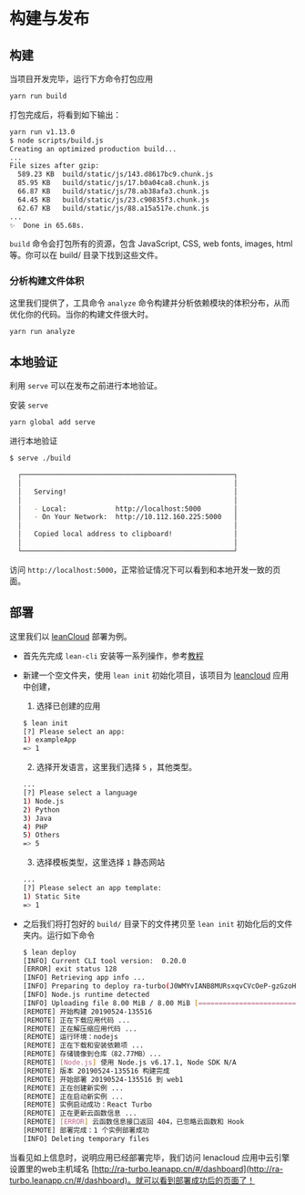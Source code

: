 # 构建与发布

## 构建

当项目开发完毕，运行下方命令打包应用

```bash
yarn run build
```

打包完成后，将看到如下输出：
```bash
yarn run v1.13.0
$ node scripts/build.js
Creating an optimized production build...
...
File sizes after gzip:
  589.23 KB  build/static/js/143.d8617bc9.chunk.js
  85.95 KB   build/static/js/17.b0a04ca8.chunk.js
  66.87 KB   build/static/js/78.ab38afa3.chunk.js
  64.45 KB   build/static/js/23.c90835f3.chunk.js
  62.67 KB   build/static/js/88.a15a517e.chunk.js
...
✨  Done in 65.68s.
```

`build` 命令会打包所有的资源，包含 JavaScript, CSS, web fonts, images, html 等。你可以在 build/ 目录下找到这些文件。

### 分析构建文件体积

这里我们提供了，工具命令 `analyze` 命令构建并分析依赖模块的体积分布，从而优化你的代码。当你的构建文件很大时。

```bash
yarn run analyze
```

## 本地验证

利用 `serve` 可以在发布之前进行本地验证。

安装 `serve`

```bash
yarn global add serve
```

进行本地验证

```bash
$ serve ./build

  ┌────────────────────────────────────────────────────┐
  │                                                    │
  │   Serving!                                         │
  │                                                    │
  │   - Local:            http://localhost:5000        │
  │   - On Your Network:  http://10.112.160.225:5000   │
  │                                                    │
  │   Copied local address to clipboard!               │
  │                                                    │
  └────────────────────────────────────────────────────┘
```
访问 `http://localhost:5000`，正常验证情况下可以看到和本地开发一致的页面。

## 部署

这里我们以 [leanCloud](https://leancloud.cn/) 部署为例。

- 首先先完成 `lean-cli` 安装等一系列操作，参考[教程](https://leancloud.cn/docs/leanengine_cli.html)

- 新建一个空文件夹，使用 `lean init` 初始化项目，该项目为 [leancloud](https://leancloud.cn/dashboard/applist.html#/apps) 应用中创建，
  1. 选择已创建的应用
  ```bash
  $ lean init
  [?] Please select an app:
  1) exampleApp
  => 1
  ```
  2. 选择开发语言，这里我们选择 `5` ，其他类型。
  ```bash
  ...
  [?] Please select a language
  1) Node.js
  2) Python
  3) Java
  4) PHP
  5) Others
  => 5
  ```
  3. 选择模板类型，这里选择 `1` 静态网站
  ```bash
  ...
  [?] Please select an app template:
  1) Static Site
  => 1
  ```
- 之后我们将打包好的 `build/` 目录下的文件拷贝至 `lean init` 初始化后的文件夹内。运行如下命令

  ```bash
  $ lean deploy
  [INFO] Current CLI tool version:  0.20.0
  [ERROR] exit status 128
  [INFO] Retrieving app info ...
  [INFO] Preparing to deploy ra-turbo(J0WMYvIANB8MURsxqvCVcOeP-gzGzoHsz) to region: cn group: web production
  [INFO] Node.js runtime detected
  [INFO] Uploading file 8.00 MiB / 8.00 MiB [========================] 100.00% 16s
  [REMOTE] 开始构建 20190524-135516
  [REMOTE] 正在下载应用代码 ...
  [REMOTE] 正在解压缩应用代码 ...
  [REMOTE] 运行环境：nodejs
  [REMOTE] 正在下载和安装依赖项 ...
  [REMOTE] 存储镜像到仓库（82.77MB）...
  [REMOTE] [Node.js] 使用 Node.js v6.17.1, Node SDK N/A
  [REMOTE] 版本 20190524-135516 构建完成
  [REMOTE] 开始部署 20190524-135516 到 web1
  [REMOTE] 正在创建新实例 ...
  [REMOTE] 正在启动新实例 ...
  [REMOTE] 实例启动成功：React Turbo
  [REMOTE] 正在更新云函数信息 ...
  [REMOTE] [ERROR] 云函数信息接口返回 404，已忽略云函数和 Hook
  [REMOTE] 部署完成：1 个实例部署成功
  [INFO] Deleting temporary files
  ```
当看见如上信息时，说明应用已经部署完毕，我们访问 lenacloud 应用中云引擎设置里的web主机域名 [http://ra-turbo.leanapp.cn/#/dashboard](http://ra-turbo.leanapp.cn/#/dashboard)。就可以看到部署成功后的页面了！